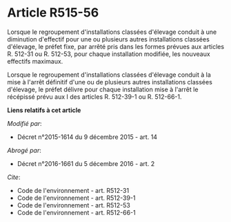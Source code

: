 # Article R515-56

Lorsque le regroupement d'installations classées d'élevage conduit à une diminution d'effectif pour une ou plusieurs autres
installations classées d'élevage, le préfet fixe, par arrêté pris dans les formes prévues aux articles R. 512-31 ou R.
512-53, pour chaque installation modifiée, les nouveaux effectifs maximaux. 

Lorsque le regroupement d'installations classées d'élevage conduit à la mise à l'arrêt définitif d'une ou de plusieurs autres
installations classées d'élevage, le préfet délivre pour chaque installation mise à l'arrêt le récépissé prévu aux I des
articles R. 512-39-1 ou R. 512-66-1.

**Liens relatifs à cet article**

_Modifié par_:

  - Décret n°2015-1614 du 9 décembre 2015 - art. 14

_Abrogé par_:

  - Décret n°2016-1661 du 5 décembre 2016 - art. 2

_Cite_:

  - Code de l'environnement - art. R512-31
  - Code de l'environnement - art. R512-39-1
  - Code de l'environnement - art. R512-53
  - Code de l'environnement - art. R512-66-1
